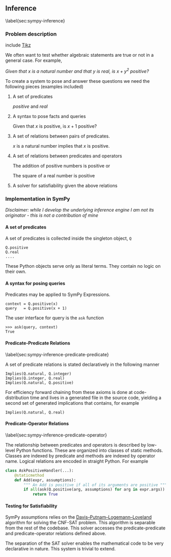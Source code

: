 
Inference
---------

\label{sec:sympy-inference}

### Problem description

include [Tikz](tikz_math.md)

We often want to test whether algebraic statements are true or not in a general case.  For example, 

*Given that $x$ is a natural number and that $y$ is real, is $x + y^2$  positive?*

To create a system to pose and answer these questions we need the following pieces (examples included)

1.  A set of predicates 

    *positive* and *real*

2.  A syntax to pose facts and queries

    Given that $x$ is positive, is $x+1$ positive?

2.  A set of relations between pairs of predicates.  

    $x$ is a natural number implies that $x$ is positive.

3.  A set of relations between predicates and operators

    The addition of positive numbers is positive or

    The square of a real number is positive

4.  A solver for satisfiability given the above relations


### Implementation in SymPy

*Disclaimer: while I develop the underlying inference engine I am not its originator - this is not a contribution of mine*

#### A set of predicates

A set of predicates is collected inside the singleton object, `Q`

    Q.positive
    Q.real
    ....

These Python objects serve only as literal terms.  They contain no logic on their own.

#### A syntax for posing queries

Predicates may be applied to SymPy Expressions. 

    context = Q.positive(x)
    query   = Q.positive(x + 1)

The user interface for query is the `ask` function

    >>> ask(query, context)
    True

#### Predicate-Predicate Relations

\label{sec:sympy-inference-predicate-predicate}

A set of predicate relations is stated declaratively in the following manner

    Implies(Q.natural, Q.integer)
    Implies(Q.integer, Q.real)
    Implies(Q.natural, Q.positive)

For efficiency forward chaining from these axioms is done at code-distribution time and lives in a generated file in the source code, yielding a second set of generated implications that contains, for example

    Implies(Q.natural, Q.real)

#### Predicate-Operator Relations

\label{sec:sympy-inference-predicate-operator}

The relationship between predicates and operators is described by low-level Python functions.  These are organized into classes of static methods.  Classes are indexed by predicate and methods are indexed by operator name.  Logical relations are encoded in straight Python.  For example

~~~~~~~~~~Python
class AskPositiveHandler(...):
    @staticmethod
    def Add(expr, assumptions):
        """ An Add is positive if all of its arguments are positive """
        if all(ask(Q.positive(arg, assumptions) for arg in expr.args)):
            return True
~~~~~~~~~~


#### Testing for Satisfiability

SymPy assumptions relies on the [Davis–Putnam–Logemann–Loveland](http://en.wikipedia.org/wiki/DPLL_algorithm) algorithm for solving the CNF-SAT problem.  This algorithm is separable from the rest of the codebase.  This solver accesses the predicate-predicate and predicate-operator relations defined above.

The separation of the SAT solver enables the mathematical code to be very declarative in nature.  This system is trivial to extend.
